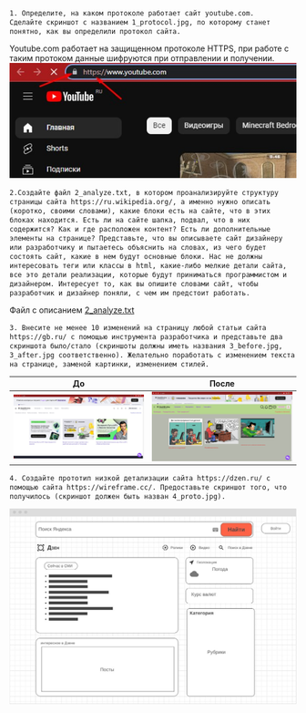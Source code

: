     1. Определите, на каком протоколе работает сайт youtube.com.
    Сделайте скриншот с названием 1_protocol.jpg, по которому станет понятно, как вы определили протокол сайта.
Youtube.com работает на защищенном протоколе HTTPS, при работе с таким протоком данные шифруются при отправлении и получении.
![](1_protocol.jpg)

    2.Создайте файл 2_analyze.txt, в котором проанализируйте структуру страницы сайта https://ru.wikipedia.org/, а именно нужно описать (коротко, своими словами), какие блоки есть на сайте, что в этих блоках находится. Есть ли на сайте шапка, подвал, что в них содержится? Как и где расположен контент? Есть ли дополнительные элементы на странице? Представьте, что вы описываете сайт дизайнеру или разработчику и пытаетесь объяснить на словах, из чего будет состоять сайт, какие в нем будут основные блоки. Нас не должны интересовать теги или классы в html, какие-либо мелкие детали сайта, все это детали реализации, которые будут приниматься программистом и дизайнером. Интересует то, как вы опишите словами сайт, чтобы разработчик и дизайнер поняли, с чем им предстоит работать.
    
Файл с описанием [2_analyze.txt](2_analyze.txt)


    3. Внесите не менее 10 изменений на страницу любой статьи сайта https://gb.ru/ с помощью инструмента разработчика и представьте два скриншота было/стало (скриншоты должны иметь названия 3_before.jpg, 3_after.jpg соответственно). Желательно поработать с изменением текста на странице, заменой картинки, изменением стилей.

| До                | После            |
|-------------------|------------------|
| ![](3_before.jpg) | ![](3_after.jpg) |

    4. Создайте прототип низкой детализации сайта https://dzen.ru/ с помощью сайта https://wireframe.cc/. Предоставьте скриншот того, что получилось (скриншот должен быть назван 4_proto.jpg).

![](4_proto.jpg)